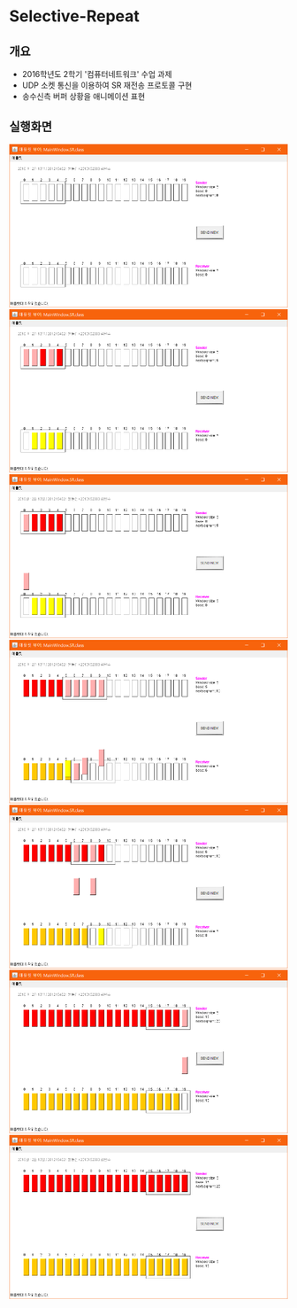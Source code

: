 # Selective-Repeat

## 개요
- 2016학년도 2학기 '컴퓨터네트워크' 수업 과제
- UDP 소켓 통신을 이용하여 SR 재전송 프로토콜 구현
- 송수신측 버퍼 상황을 애니메이션 표현

## 실행화면
![1](./etc/1.PNG)
![2](./etc/2.PNG)
![3](./etc/3.PNG)
![4](./etc/4.PNG)
![5](./etc/5.PNG)
![7](./etc/7.PNG)
![8](./etc/8.PNG)
